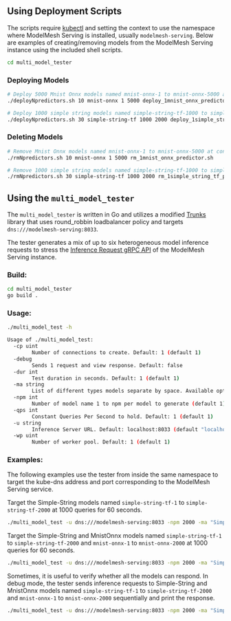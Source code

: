 ## Using Deployment Scripts
The scripts require [kubectl](https://kubernetes.io/docs/tasks/tools/#kubectl) and setting the context to use the namespace where ModelMesh Serving is installed, usually `modelmesh-serving`. Below are examples of creating/removing models from the ModelMesh Serving instance using the included shell scripts.


```bash
cd multi_model_tester
```

### Deploying Models
```bash
# Deploy 5000 Mnist Onnx models named mnist-onnx-1 to mnist-onnx-5000 at concurrency of 10
./deployNpredictors.sh 10 mnist-onnx 1 5000 deploy_1mnist_onnx_predictor.sh
```
```bash
# Deploy 1000 simple string models named simple-string-tf-1000 to simple-string-2000 at concurrency of 30
./deployNpredictors.sh 30 simple-string-tf 1000 2000 deploy_1simple_string_tf_predictor.sh
```
### Deleting Models
```bash
# Remove Mnist Onnx models named mnist-onnx-1 to mnist-onnx-5000 at concurrency of 10
./rmNpredictors.sh 10 mnist-onnx 1 5000 rm_1mnist_onnx_predictor.sh
```
```bash
# Remove 1000 simple string models named simple-string-tf-1000 to simple-string-2000 at concurrency of 30
./rmNpredictors.sh 30 simple-string-tf 1000 2000 rm_1simple_string_tf_predictor.sh
```
## Using the `multi_model_tester`
The `multi_model_tester` is written in Go and utilizes a modified [Trunks](https://github.com/straightdave/trunks.git) library that uses round_robbin loadbalancer policy and targets `dns:///modelmesh-serving:8033`.

The tester generates a mix of up to six heterogeneous model inference requests to stress the [Inference Request gRPC API](https://github.com/kserve/kserve/blob/master/docs/predict-api/v2/required_api.md#grpc) of the ModelMesh Serving instance.

### Build:
```bash
cd multi_model_tester
go build .
```

### Usage:
```bash
./multi_model_test -h

Usage of ./multi_model_test:
  -cp uint
    	Number of connections to create. Default: 1 (default 1)
  -debug
    	Sends 1 request and view response. Default: false
  -dur int
    	Test duration in seconds. Default: 1 (default 1)
  -ma string
    	List of different types models separate by space. Available options: SimpleStringTF, MnistSklearn, MushroomXgboost, CifarPytorch, MushroomLightgbm, MnistOnnx
  -npm int
    	Number of model name 1 to npm per model to generate (default 1)
  -qps int
    	Constant Queries Per Second to hold. Default: 1 (default 1)
  -u string
    	Inference Server URL. Default: localhost:8033 (default "localhost:8033")
  -wp uint
    	Number of worker pool. Default: 1 (default 1)
```
### Examples:
The following examples use the tester from inside the same namespace to target the kube-dns address and port corresponding to the ModelMesh Serving service.

Target the Simple-String models named `simple-string-tf-1` to `simple-string-tf-2000` at 1000 queries for 60 seconds.
```bash
./multi_model_test -u dns:///modelmesh-serving:8033 -npm 2000 -ma "SimpleStringTF" -qps 1000 -dur 60
```
Target the Simple-String and MnistOnnx models named `simple-string-tf-1` to `simple-string-tf-2000` and `mnist-onnx-1` to `mnist-onnx-2000` at 1000 queries for 60 seconds.
```bash
./multi_model_test -u dns:///modelmesh-serving:8033 -npm 2000 -ma "SimpleStringTF MnistOnnx" -qps 1000 -dur 60
```
 Sometimes, it is useful to verify whether all the models can respond. In debug mode, the tester sends inference requests to Simple-String and MnistOnnx models named `simple-string-tf-1` to `simple-string-tf-2000` and `mnist-onnx-1` to `mnist-onnx-2000` sequentially and print the response.

```bash
./multi_model_test -u dns:///modelmesh-serving:8033 -npm 2000 -ma "SimpleStringTF MnistOnnx" -debug
```
